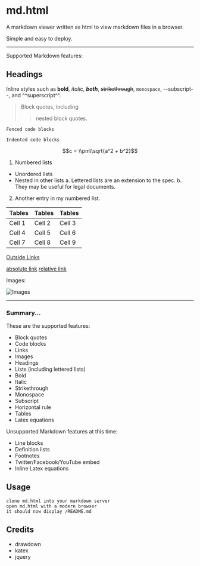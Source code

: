 # md.html

A markdown viewer written as html to view markdown files in a browser.

Simple and easy to deploy.

---

Supported Markdown features:

## Headings

Inline styles such as **bold**, *italic*, ***both***, ~~strikethrough~~, `monospace`, --subscript--, and ^^superscript^^.

> Block quotes, including
> > nested block quotes.

```
Fenced code blocks
```

    Indented code blocks

$$c = \\pm\\sqrt{a^2 + b^2}$$

1. Numbered lists
  - Unordered lists
  - Nested in other lists
    a. Lettered lists are an extension to the spec.
    b. They may be useful for legal documents.
2. Another entry in my numbered list.

| Tables | Tables | Tables |
| ------ | ------ | ------ |
| Cell 1 | Cell 2 | Cell 3 |
| Cell 4 | Cell 5 | Cell 6 |
| Cell 7 | Cell 8 | Cell 9 |

[Outside Links](https://github.com/adamvleggett/drawdown)

[absolute link](/parent/lol.md)
[relative link](parent/relative.md)

Images:

![Images](https://img.icons8.com/ios/452/stack-of-photos.png)

---

### Summary...

These are the supported features:

- Block quotes
- Code blocks
- Links
- Images
- Headings
- Lists (including lettered lists)
- Bold
- Italic
- Strikethrough
- Monospace
- Subscript
- Horizontal rule
- Tables
- Latex equations

Unsupported Markdown features at this time:

- Line blocks
- Definition lists
- Footnotes
- Twitter/Facebook/YouTube embed
- Inline Latex equations

## Usage

```
clone md.html into your markdown server
open md.html with a modern browser
it should now display /README.md
````

## Credits

- drawdown
- katex
- jquery
